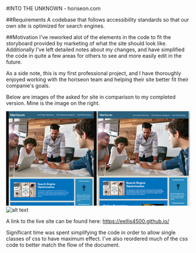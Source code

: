 #INTO THE UNKNOWN - horiseon.com

##Requirements
A codebase that follows accessibility standards so that our own site is optimized for search engines.

##Motivation
I've reworked alot of the elements in the code to fit the storyboard provided by marketing of what the site should look like. Additionally I've left detailed notes about my changes, and have simplified the code in quite a few areas for others to see and more easily edit in the future.

As a side note, this is my first professional project, and I have thoroughly enjoyed working with the horiseon team and helping their site better fit their companie's goals.

Below are images of the asked for site in comparison to my completed version. Mine is the image on the right.

![alt text](https://github.com/eellis4500/eellis4500.github.io/blob/main/Images/sidebyside1.png)
![alt text](https://github.com/eellis4500/eellis4500.github.io/blob/main/Images/sidebyside2.png)

A link to the live site can be found here:
https://eellis4500.github.io/

Significant time was spent simplifying the code in order to allow single classes of css to have maximum effect. I've also reordered much of the css code to better match the flow of the document.
